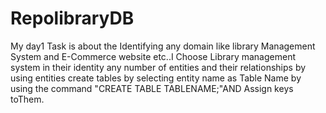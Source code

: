 # RepolibraryDB
My day1 Task is about the Identifying any domain like library Management System and E-Commerce website etc..I Choose Library management system in their identity any number of entities and their relationships  by using entities create tables by selecting entity name as Table Name by using the command "CREATE TABLE TABLENAME;"AND Assign keys toThem. 

